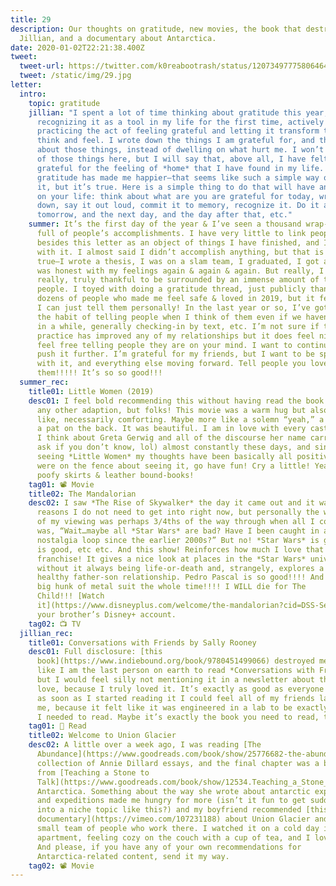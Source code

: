 ```yaml
---
title: 29
description: Our thoughts on gratitude, new movies, the book that destroyed
  Jillian, and a documentary about Antarctica.
date: 2020-01-02T22:21:38.400Z
tweet:
  tweet-url: https://twitter.com/k0reabootrash/status/1207349777580646401?s=12
  tweet: /static/img/29.jpg
letter:
  intro:
    topic: gratitude
    jillian: "I spent a lot of time thinking about gratitude this year, actually
      recognizing it as a tool in my life for the first time, actively
      practicing the act of feeling grateful and letting it transform the way I
      think and feel. I wrote down the things I am grateful for, and thought
      about those things, instead of dwelling on what hurt me. I won’t list all
      of those things here, but I will say that, above all, I have felt the most
      grateful for the feeling of *home* that I have found in my life. Finding
      gratitude has made me happier—that seems like such a simple way of putting
      it, but it’s true. Here is a simple thing to do that will have an impact
      on your life: think about what are you are grateful for today, write it
      down, say it out loud, commit it to memory, recognize it. Do it again
      tomorrow, and the next day, and the day after that, etc."
    summer: It’s the first day of the year & I’ve seen a thousand wrap-up threads
      full of people’s accomplishments. I have very little to link people to
      besides this letter as an object of things I have finished, and I am okay
      with it. I almost said I didn’t accomplish anything, but that is not
      true—I wrote a thesis, I was on a slam team, I graduated, I got a job, I
      was honest with my feelings again & again & again. But really, I am
      really, truly thankful to be surrounded by an immense amount of talented
      people. I toyed with doing a gratitude thread, just publicly thanking the
      dozens of people who made me feel safe & loved in 2019, but it felt silly;
      I can just tell them personally! In the last year or so, I’ve gotten into
      the habit of telling people when I think of them even if we haven’t spoken
      in a while, generally checking-in by text, etc. I’m not sure if the
      practice has improved any of my relationships but it does feel nice to
      feel free telling people they are on your mind. I want to continue this,
      push it further. I’m grateful for my friends, but I want to be specific
      with it, and everything else moving forward. Tell people you love
      them!!!!! It’s so so good!!!
  summer_rec:
    title01: Little Women (2019)
    desc01: I feel bold recommending this without having read the book nor seeing
      any other adaption, but folks! This movie was a warm hug but also not
      like, necessarily comforting. Maybe more like a solemn “yeah,” a nod, and
      a pat on the back. It was beautiful. I am in love with every cast member.
      I think about Greta Gerwig and all of the discourse her name carries (just
      ask if you don’t know, lol) almost constantly these days, and since
      seeing *Little Women* my thoughts have been basically all positive. If you
      were on the fence about seeing it, go have fun! Cry a little! Yearn for
      poofy skirts & leather bound-books!
    tag01: 📽️ Movie
    title02: The Mandalorian
    desc02: I saw *The Rise of Skywalker* the day it came out and it was awful, for
      reasons I do not need to get into right now, but personally the worst part
      of my viewing was perhaps 3/4ths of the way through when all I could think
      was, “Wait…maybe all *Star Wars* are bad? Have I been caught in a
      nostalgia loop since the earlier 2000s?” But no! *Star Wars* is good, camp
      is good, etc etc. And this show! Reinforces how much I love that
      franchise! It gives a nice look at places in the *Star Wars* universe
      without it always being life-or-death and, strangely, explores a very
      healthy father-son relationship. Pedro Pascal is so good!!!! And he’s in a
      big hunk of metal suit the whole time!!!! I WILL die for The
      Child!!! [Watch
      it](https://www.disneyplus.com/welcome/the-mandalorian?cid=DSS-Search-Bing-71700000059616291&s_kwcid=AL!%208468!10!79439826966918!79440062238821&msclkid=b11e59106ae311c23f93071e43432922&gclid=CJaH89a55eYCFdEEiAkd6i4N0Q&gclsrc=ds) on
      your brother’s Disney+ account.
    tag02: 📺 TV
  jillian_rec:
    title01: Conversations with Friends by Sally Rooney
    desc01: Full disclosure: [this
      book](https://www.indiebound.org/book/9780451499066) destroyed me. I feel
      like I am the last person on earth to read *Conversations with Friends*,
      but I would feel silly not mentioning it in a newsletter about things I
      love, because I truly loved it. It’s exactly as good as everyone says, and
      as soon as I started reading it I could feel all of my friends laughing at
      me, because it felt like it was engineered in a lab to be exactly the book
      I needed to read. Maybe it’s exactly the book you need to read, too.
    tag01: 📖 Read
    title02: Welcome to Union Glacier
    desc02: A little over a week ago, I was reading [The
      Abundance](https://www.goodreads.com/book/show/25776682-the-abundance), a
      collection of Annie Dillard essays, and the final chapter was a bit
      from [Teaching a Stone to
      Talk](https://www.goodreads.com/book/show/12534.Teaching_a_Stone_to_Talk) about
      Antarctica. Something about the way she wrote about antarctic exploration
      and expeditions made me hungry for more (isn’t it fun to get suddenly very
      into a niche topic like this?) and my boyfriend recommended [this
      documentary](https://vimeo.com/107231188) about Union Glacier and the
      small team of people who work there. I watched it on a cold day in my
      apartment, feeling cozy on the couch with a cup of tea, and I loved it.
      And please, if you have any of your own recommendations for
      Antarctica-related content, send it my way.
    tag02: 📽️ Movie
---
```

